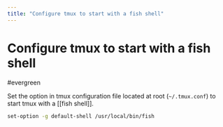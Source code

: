 ```yaml
---
title: "Configure tmux to start with a fish shell"
---
```


# Configure tmux to start with a fish shell
#evergreen

Set the option in tmux configuration file located at root (`~/.tmux.conf`) to start tmux with a [[fish shell]].

```sh
set-option -g default-shell /usr/local/bin/fish
```
